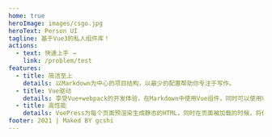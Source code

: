 ```yaml
---
home: true
heroImage: images/csgo.jpg
heroText: Person UI
tagline: 基于Vue3的私人组件库！
actions:
  - text: 快速上手 →
    link: /problem/test
features:
  - title: 简洁至上
    details: 以Markdown为中心的项目结构，以最少的配置帮助你专注于写作。
  - title: Vue驱动
    details: 享受Vue+webpack的开发体验，在Markdown中使用Vue组件，同时可以使用Vue来开发自定义主题。
  - title: 高性能
    details: VuePress为每个页面预渲染生成静态的HTML，同时在页面被加载的时候，将作为SPA运行。
footer: 2021 | Maked BY gcshi
---
```

